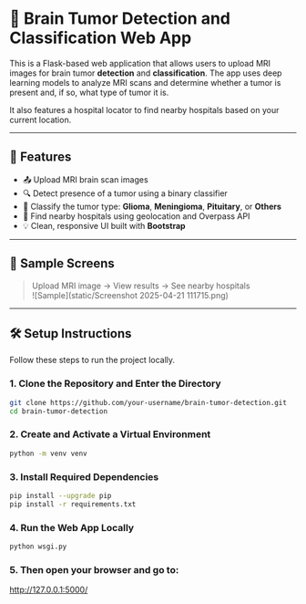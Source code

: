 # 🧠 Brain Tumor Detection and Classification Web App

This is a Flask-based web application that allows users to upload MRI images for brain tumor **detection** and **classification**. The app uses deep learning models to analyze MRI scans and determine whether a tumor is present and, if so, what type of tumor it is.

It also features a hospital locator to find nearby hospitals based on your current location.

---

## 🚀 Features

- 📤 Upload MRI brain scan images  
- 🔍 Detect presence of a tumor using a binary classifier  
- 🧠 Classify the tumor type: **Glioma**, **Meningioma**, **Pituitary**, or **Others**  
- 📍 Find nearby hospitals using geolocation and Overpass API  
- 💡 Clean, responsive UI built with **Bootstrap**

---

## 📸 Sample Screens

> Upload MRI image → View results → See nearby hospitals  
![Sample](static/Screenshot 2025-04-21 111715.png)  


---

## 🛠️ Setup Instructions

Follow these steps to run the project locally.

### 1. Clone the Repository and Enter the Directory

```bash
git clone https://github.com/your-username/brain-tumor-detection.git
cd brain-tumor-detection
```
### 2. Create and Activate a Virtual Environment

```bash
python -m venv venv
```
### 3. Install Required Dependencies
```bash
pip install --upgrade pip
pip install -r requirements.txt
```
### 4. Run the Web App Locally
```bash
python wsgi.py
```

### 5. Then open your browser and go to:
http://127.0.0.1:5000/
